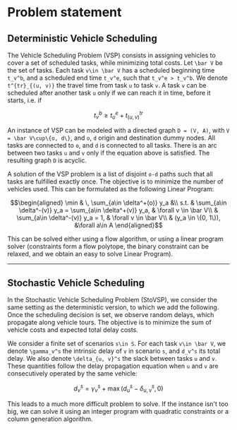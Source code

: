 # Problem statement

## Deterministic Vehicle Scheduling

The Vehicle Scheduling Problem (VSP) consists in assigning vehicles to cover a set of scheduled tasks, while minimizing total costs. Let ``\bar V`` be the set of tasks. Each task ``v\in \bar V`` has a scheduled beginning time ``t_v^b``, and a scheduled end time ``t_v^e``, such that ``t_v^e > t_v^b``. We denote ``t^{tr}_{(u, v)}`` the travel time from task ``u`` to task ``v``. A task ``v`` can be scheduled after another task ``u`` only if we can reach it in time, before it starts, i.e. if
```math
t_v^b \geq t_u^e + t^{tr}_{(u, v)}
```

An instance of VSP can be modeled with a directed graph ``D = (V, A)``, with ``V = \bar V\cup\{o, d\}``, and ``o``, ``d`` origin and destination dummy nodes. All tasks are connected to ``o``, and ``d`` is connected to all tasks. There is an arc between two tasks ``u`` and ``v`` only if the equation above is satisfied. The resulting graph ``D`` is acyclic.

A solution of the VSP problem is a list of disjoint ``o-d`` paths such that all tasks are fulfilled exactly once. The objective is to minimize the number of vehicles used. This can be formulated as the following Linear Program:

```math
\begin{aligned}
\min & \, \sum_{a\in \delta^+(o)} y_a &\\
s.t. & \sum_{a\in \delta^-(v)} y_a = \sum_{a\in \delta^+(v)} y_a, & \forall v \in \bar V\\
& \sum_{a\in \delta^-(v)} y_a = 1, & \forall v \in \bar V\\
& (y_a \in \{0, 1\}), &\forall a\in A
\end{aligned}
```

This can be solved either using a flow algorithm, or using a linear program solver (constraints form a flow polytope, the binary constraint can be relaxed, and we obtain an easy to solve Linear Program).

---

## Stochastic Vehicle Scheduling

In the Stochastic Vehicle Scheduling Problem (StoVSP), we consider the same setting as the deterministic version, to which we add the following. Once the scheduling decision is set, we observe random delays, which propagate along vehicle tours. The objective is to minimize the sum of vehicle costs and expected total delay costs.

We consider a finite set of scenarios ``s\in S``. For each task ``v\in \bar V``, we denote ``\gamma_v^s`` the intrinsic delay of ``v`` in scenario ``s``, and ``d_v^s`` its total delay. We also denote ``\delta_{u, v}^s`` the slack between tasks ``u`` and ``v``. These quantities follow the delay propagation equation when ``u`` and ``v`` are consecutively operated by the same vehicle:
```math
d_v^s = \gamma_v^s + \max(d_u^s - \delta_{u, v}^s, 0)
```

This leads to a much more difficult problem to solve. If the instance isn't too big, we can solve it using an integer program with quadratic constraints or a column generation algorithm.
